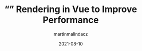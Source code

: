 ---
author: martinmalindacz
date: 2021-08-10
tags:
  - vuejs
  - rendering
target_url: https://medium.com/js-dojo/lazy-rendering-in-vue-to-improve-performance-dcccd445d5f
title: “<Lazy>” Rendering in Vue to Improve Performance
---
